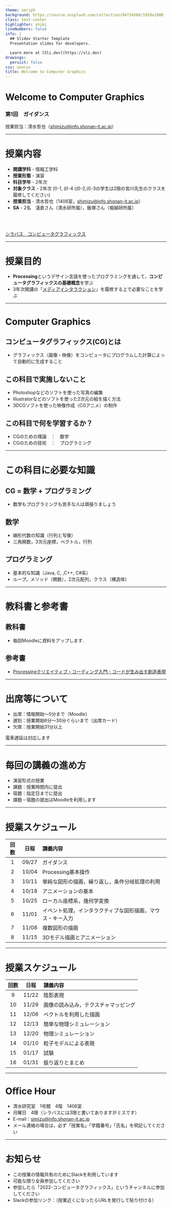 ```yaml
---
theme: seriph
background: https://source.unsplash.com/collection/94734566/1920x1080
class: text-center
highlighter: shiki
lineNumbers: false
info: |
  ## Slidev Starter Template
  Presentation slides for developers.

  Learn more at [Sli.dev](https://sli.dev)
drawings:
  persist: false
css: unocss
title: Welcome to Computer Graphics
---
```


# Welcome to Computer Graphics

### 第1回　ガイダンス

授業担当：清水哲也（[shimizu@info.shonan-it.ac.jp](<mailto:shimizu@info.shonan-it.ac.jp>)）

<!--
The last comment block of each slide will be treated as slide notes. It will be visible and editable in Presenter Mode along with the slide. [Read more in the docs](https://sli.dev/guide/syntax.html#notes)
-->

---

# 授業内容

- **開講学科** - 情報工学科
- **授業形態** - 演習
- **科目学年** - 2年次
- **対象クラス** - 2年次 (I)-1, (I)-4 ((I)-2,(I)-3の学生は2限の宮川先生のクラスを履修してください)
- **授業担当** - 清水哲也（1406室，[shimizu@info.shonan-it.ac.jp](<mailto:shimizu@info.shonan-it.ac.jp>)）
- **SA** - 2名　淺倉さん（清水研所属），飯塚さん（堀越研所属）

<br>
<br>

[シラバス　コンピュータグラフィックス](https://syllabus.shonan-it.ac.jp/doc/73Q102A2.html)

<!--
You can have `style` tag in markdown to override the style for the current page.
Learn more: https://sli.dev/guide/syntax#embedded-styles
-->


---

# 授業目的

- **Processing**というデザイン言語を使ったプログラミングを通して，**コンピュータグラフィックスの基礎概念**を学ぶ
- 3年次開講の「[メディアインタラクション](https://syllabus.shonan-it.ac.jp/doc/73R041A3.html)」を履修する上で必要なことを学ぶ

---

# Computer Graphics

## コンピュータグラフィックス(CG)とは
- グラフィックス（画像・映像）をコンピュータにプログラムした計算によって自動的に生成すること

## この科目で実施しないこと
- Photoshopなどのソフトを使った写真の編集
- Illustratorなどのソフトを使った2次元の絵を描く方法
- 3DCGソフトを使った映像作成（CGアニメ）の制作

## この科目で何を学習するか？
- CGのための理論　：　数学
- CGのための技術　：　プログラミング

---

# この科目に必要な知識

## CG = 数学 + プログラミング
- 数学もプログラミングも苦手な人は頑張りましょう

## 数学
- 線形代数の知識（行列と写像）
- 三角関数，3次元座標，ベクトル，行列

## プログラミング
- 基本的な知識（Java, C, ,C++, C#系）
- ループ，メソッド（関数），2次元配列，クラス（構造体）

---

# 教科書と参考書

## 教科書
- 毎回Moodleに資料をアップします．

## 参考書
- [Processingクリエイティブ・コーディング入門 - コードが生み出す創造表現](https://gihyo.jp/book/2017/978-4-7741-8867-6)

---

# 出席等について

- 出席：情報開始〜5分まで（Moodle）
- 遅刻：授業開始6分〜30分ぐらいまで（出席カード）
- 欠席：授業開始31分以上

電車遅延は対応します

---

# 毎回の講義の進め方

- 演習形式の授業
- 課題：授業時間内に提出
- 宿題：指定日までに提出
- 課題・宿題の提出はMoodleを利用します


---

# 授業スケジュール

| 回数  | 日程  |                          講義内容                          |
| :---: | :---: | :--------------------------------------------------------- |
|   1   | 09/27 | ガイダンス                                                 |
|   2   | 10/04 | Processing基本操作                                         |
|   3   | 10/11 | 単純な図形の描画，繰り返し，条件分岐処理の利用             |
|   4   | 10/18 | アニメーションの基本                                       |
|   5   | 10/25 | ローカル座標系，幾何学変換                                 |
|   6   | 11/01 | イベント処理，インタラクティブな図形描画，マウス・キー入力 |
|   7   | 11/08 | 複数図形の描画                                             |
|   8   | 11/15 | 3Dモデル描画とアニメーション                               |

---

# 授業スケジュール

| 回数  | 日程  |               講義内容               |
| :---: | :---: | :----------------------------------- |
|   9   | 11/22 | 陰影表現                             |
|  10   | 11/29 | 画像の読み込み，テクスチャマッピング |
|  11   | 12/06 | ベクトルを利用した描画               |
|  12   | 12/13 | 簡単な物理シミュレーション           |
|  13   | 12/20 | 物理シミュレーション                 |
|  14   | 01/10 | 粒子モデルによる表現                 |
|  15   | 01/17 | 試験                                 |
|  16   | 01/31 | 振り返りとまとめ                     |

---

# Office Hour

- 清水研究室　1号館　4階　1406室
- 月曜日　4限（シラバスには3限と書いてありますがミスです）
- E-mail：simizu@info.shonan-it.ac.jp
- メール連絡の場合は，必ず「授業名」「学籍番号」「氏名」を明記してください

---

# お知らせ

- この授業の情報共有のためにSlackを利用しています
- 可能な限り全員参加してください
- 参加したら「2022-コンピュータグラフィックス」というチャンネルに参加してください
- Slackの参加リンク：（授業近くになったらURLを発行して貼り付ける）